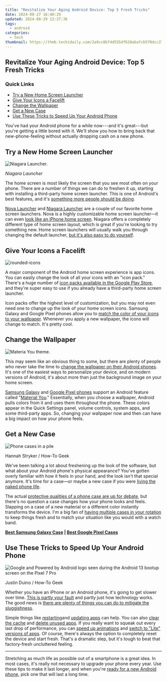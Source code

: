 ```yaml
---
title: "Revitalize Your Aging Android Device: Top 5 Fresh Tricks"
date: 2024-08-27 16:40:29
updated: 2024-08-29 12:27:36
tags:
  - android
categories:
  - tech
thumbnail: https://thmb.techidaily.com/2a9cc8bf4d555df620abafcb570dcc2752e8e2040a84b647ff438519a4be3866.jpg
---
```


## Revitalize Your Aging Android Device: Top 5 Fresh Tricks

### Quick Links

* [Try a New Home Screen Launcher](https://fox-friendly.techidaily.com/updated-prime-online-converter-options-for-instant-gif-to-video/)
* [Give Your Icons a Facelift](https://win-dash.techidaily.com/ensure-seamless-printing-with-updated-hp-scanjet-drivers-on-windows-11-8-and-7/)
* [Change the Wallpaper](https://tech-revival.techidaily.com/ransomware-unveiled-breaking-the-code-with-mobile-phones-and-chatgpts-help-in-our-latest-podcast/)
* [Get a New Case](https://review-topics.techidaily.com/in-2024-how-to-change-netflix-location-to-get-more-country-version-on-samsung-galaxy-a54-5g-drfone-by-drfone-virtual-android/)
* [Use These Tricks to Speed Up Your Android Phone](https://instagram-videos.techidaily.com/2024-approved-convert-instagram-vids-to-mp4-optimal-methods-and-results/)

 You've had your Android phone for a while now---and it's great---but you're getting a little bored with it. We'll show you how to bring back that new-phone-feeling without actually dropping cash on a new phone.

##  Try a New Home Screen Launcher

![Niagara Launcher.](https://static1.howtogeekimages.com/wordpress/wp-content/uploads/2022/02/Niagara-Hero.png) 

_Niagara Launcher_

 The home screen is most likely the screen that you see most often on your phone. There are a number of things we can do to freshen it up, starting with installing a third-party home screen launcher. This is one of Android's best features, and it's [something more people should be doing](https://extra-hints.techidaily.com/new-beam-breakthroughs-lighting-know-how-for-video-success/).

[Nova Launcher](https://www.anrdoezrs.net/links/3607085/type/dlg/sid/UUhtgUeUpU228118/https://play.google.com/store/apps/details?id=com.teslacoilsw.launcher) and [Niagara Launcher](https://www.anrdoezrs.net/links/3607085/type/dlg/sid/UUhtgUeUpU228118/https://play.google.com/store/apps/details?id=bitpit.launcher) are a couple of our favorite home screen launchers. Nova is a highly customizable home screen launcher—it can even [look like an iPhone home screen](https://tiktok-video-recordings.techidaily.com/updated-2024-approved-propel-your-presence-on-tiktok-strategic-application-of-template-videos/). Niagara offers a completely different type of home screen layout, which is great if you're looking to try something new. Home screen launchers will usually walk you through changing the default launcher, [but it's also easy to do yourself](https://youtube-zero.techidaily.com/ed-in-2024-essential-guide-to-hashtagging-for-game-focused-yt-channels/).

##  Give Your Icons a Facelift

![rounded-icons](https://static1.howtogeekimages.com/wordpress/wp-content/uploads/2013/10/rounded-icons.png) 

 A major component of the Android home screen experience is app icons. You can easily change the look of all your icons with an "icon pack." There's a huge number of [icon packs available in the Google Play Store](https://www.anrdoezrs.net/links/3607085/type/dlg/sid/UUhtgUeUpU228118/https://play.google.com/store/search?q=icon+pack&c=apps), and they're super easy to use if you already have a third-party home screen launcher.

 Icon packs offer the highest level of customization, but you may not even need one to change up the look of your home screen icons. Samsung Galaxy and Google Pixel phones allow you to [match the color of your icons to your wallpaper](https://instagram-videos.techidaily.com/updated-in-2024-the-best-time-to-post-on-ig-for-maximum-reach/). Whenever you apply a new wallpaper, the icons will change to match. It's pretty cool.

##  Change the Wallpaper

![Materia You theme.](https://static1.howtogeekimages.com/wordpress/wp-content/uploads/2021/07/2021-06-14_13-09-04.png) 

 This may seem like an obvious thing to some, but there are plenty of people who never take the time to [change the wallpaper on their Android phones](https://extra-lessons.techidaily.com/classic-chimes-catalogue-websites-of-worth-for-2024/). It's one of the easiest ways to personalize your device, and on modern versions of Android, it's about more than just the background image on your home screen.

[Samsung Galaxy](https://ai-driven-video-production.techidaily.com/split-trim-and-perfect-video-editing-techniques-in-windows-live-movie-maker-for-2024/) and [Google Pixel phones](https://extra-resources.techidaily.com/choosing-a-gimbal-for-smooth-drone-photos-and-videos/) support an Android feature called "[Material You](https://extra-guidance.techidaily.com/plot-craft-guild-bestowed-batch-for-2024/)." Essentially, when you choose a wallpaper, Android pulls colors from it and uses them throughout the phone. These colors appear in the Quick Settings panel, volume controls, system apps, and some third-party apps. So, changing your wallpaper now and then can have a big impact on how your phone feels.

##  Get a New Case

![Phone cases in a pile](https://static1.howtogeekimages.com/wordpress/wp-content/uploads/2023/05/52504880973_77848d2934_o.jpg) 

Hannah Stryker / How-To Geek

 We've been talking a lot about freshening up the look of the software, but what about your Android phone's physical appearance? You've gotten overly familiar with how it feels in your hand, and the look isn't that special anymore. It's time for a case—or maybe a new case if you were [living the naked phone life](https://fox-glue.techidaily.com/unleashing-the-full-potential-of-game-characters-with-voice-alteration-strategies-free/).

 The actual [protective qualities of a phone case are up for debate](https://android-location-track.techidaily.com/how-to-check-distance-and-radius-on-google-maps-for-your-samsung-galaxy-s24plus-drfone-by-drfone-virtual-android/), but there's no question a case changes how your phone looks and feels. Slapping on a case of a new material or a different color instantly transforms the device. I'm a big fan of [having multiple cases in your rotation](https://tech-savvy.techidaily.com/artificial-intelligence-the-next-level-for-bing/) to keep things fresh and to match your situation like you would with a watch band.

**[Best Samsung Galaxy Case](https://extra-information.techidaily.com/2024-approved-complete-beginners-reference-to-final-cut-pro/) | [Best Google Pixel Cases](https://buynow-reviews.techidaily.com/investing-in-pets-opt-for-smart-affordable-tech-today/)** 

##  Use These Tricks to Speed Up Your Android Phone

![Google and Powered by Android logo seen during the Android 13 bootup screen on the Pixel 7 Pro](https://static1.howtogeekimages.com/wordpress/wp-content/uploads/2023/04/52647359564_9bf6293c6c_o.jpg) 

Justin Duino / How-To Geek

 Whether you have an iPhone or an Android phone, it's going to get slower over time. [This is partly your fault](https://data-safeguard.techidaily.com/effective-data-sanitization-a-users-guide-to-scheduling-stellar-file-eraser-5-for-windows/) and partly just how technology works. The good news is [there are plenty of things you can do to mitigate the sluggishness](https://eaxpv-info.techidaily.com/new-in-2024-free-online-services-for-youtube-images-extraction/).

 Simple things like [restarting](https://location-fake.techidaily.com/3utools-virtual-location-not-working-on-apple-iphone-8-fix-now-drfone-by-drfone-virtual-ios/)and [updating apps](https://android-pokemon-go.techidaily.com/in-2024-here-are-some-reliable-ways-to-get-pokemon-go-friend-codes-for-meizu-21-pro-drfone-by-drfone-virtual-android/) can help. You can also [clear the cache](https://on-screen-recording.techidaily.com/updated-2024-approved-apeak-recorder-reviewed-speed-quality-and-ease-of-use-scored/) and [delete unused apps](https://youtube-blog.techidaily.com/ed-in-2024-ultimate-gear-for-youtube-content-makers/). If you really want to squeak out every last drop of performance, you can [speed up animations](https://youtube-docs.techidaily.com/approved-decode-your-youtube-preferences-with-these-6-fan-favorite-questionnaires/) and [switch to "Lite" versions of apps](https://unlock-android.techidaily.com/in-2024-10-easy-to-use-frp-bypass-tools-for-unlocking-google-accounts-on-vivo-y200e-5g-by-drfone-android/). Of course, there's always the option to completely reset the device and start fresh. That's a dramatic step, but it's tough to beat that factory-fresh uncluttered feeling.

---

 Stretching as much life as possible out of a smartphone is a great idea. In most cases, it's really not necessary to upgrade your phone every year. Use these tips to make it last longer, and when you're [ready for a new Android phone](https://twitter-videos.techidaily.com/hot-takes-highlight-twitters-trending-topics-for-2024/), pick one that will last a long time.

<ins class="adsbygoogle"
     style="display:block"
     data-ad-format="autorelaxed"
     data-ad-client="ca-pub-7571918770474297"
     data-ad-slot="1223367746"></ins>



<ins class="adsbygoogle"
     style="display:block"
     data-ad-client="ca-pub-7571918770474297"
     data-ad-slot="8358498916"
     data-ad-format="auto"
     data-full-width-responsive="true"></ins>
